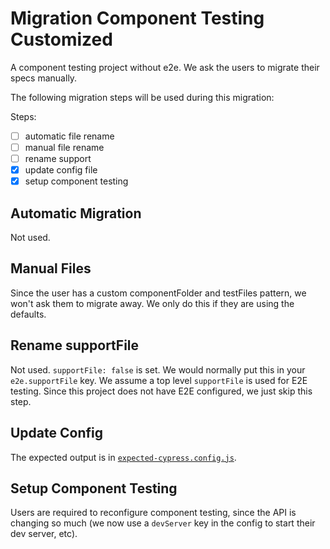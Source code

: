 # Migration Component Testing Customized

A component testing project without e2e. We ask the users to migrate their specs manually.

The following migration steps will be used during this migration:

Steps:

- [ ] automatic file rename
- [ ] manual file rename
- [ ] rename support
- [x] update config file
- [x] setup component testing

## Automatic Migration

Not used.

## Manual Files

Since the user has a custom componentFolder and testFiles pattern, we won't ask them to migrate away. We only do this if they are using the defaults.

## Rename supportFile

Not used. `supportFile: false` is set. We would normally put this in your `e2e.supportFile` key. We assume a top level `supportFile` is used for E2E testing. Since this project does not have E2E configured, we just skip this step.

## Update Config

The expected output is in [`expected-cypress.config.js`](./expected-cypress.config.js).

## Setup Component Testing

Users are required to reconfigure component testing, since the API is changing so much (we now use a `devServer` key in the config to start their dev server, etc).
